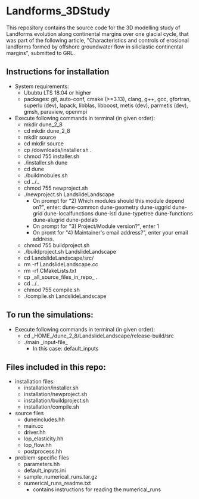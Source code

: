 # Landforms_3DStudy
This repository contains the source code for the 3D modelling study of Landforms evolution along continental margins over one glacial cycle, that was part of the following article, "Characteristics and controls of erosional landforms formed by offshore groundwater flow in siliclastic continental margins", submitted to GRL.

## Instructions for installation
* System requirements: 
  * Ububtu LTS 18.04 or higher
  * packages: git, auto-conf, cmake (>=3.13), clang, g++, gcc, gfortran, superlu (dev), lapack, libblas, libboost, metis (dev), parmetis (dev), gmsh, paraview, openmpi 
* Execute following commands in terminal (in given order):
  * mkdir dune_2_8
  * cd mkdir dune_2_8
  * mkdir source
  * cd mkdir source
  * cp /downloads/installer.sh .
  * chmod 755 installer.sh
  * ./installer.sh dune
  * cd dune
  * ./buildmobules.sh
  * cd ../..
  * chmod 755 newproject.sh
  * ./newproject.sh LandslideLandscape
    * On prompt for "2) Which modules should this module depend on?", enter: dune-common dune-geometry dune-uggrid dune-grid dune-localfunctions dune-istl dune-typetree dune-functions dune-alugrid dune-pdelab
    * On prompt for "3) Project/Module version?", enter 1
    * On promt for "4) Maintainer's email address?", enter your email address.
  * chmod 755 buildproject.sh
  * ./buildproject.sh LandslideLandscape
  * cd LandslideLandscape/src/
  * rm -rf LandslideLandscape.cc
  * rm -rf CMakeLists.txt
  * cp \_all_source_files_in_repo\_ .
  * cd ../..
  * chmod 755 compile.sh
  * ./compile.sh LandslideLandscape

## To run the simulations:
* Execute following commands in terminal (in given order):
  * cd \_HOME\_/dune_2_8/LandslideLandscape/release-build/src
  * ./main \_input-file\_  
    * In this case: default_inputs

## Files included in this repo:
* installation files:
  * installation/installer.sh
  * installation/newproject.sh
  * installation/buildproject.sh
  * installation/compile.sh
* source files 
  * duneincludes.hh
  * main.cc
  * driver.hh
  * lop_elasticity.hh
  * lop_flow.hh
  * postprocess.hh
* problem-specific files
  * parameters.hh
  * default_inputs.ini
  * sample_numerical_runs.tar.gz
  * numerical_runs_readme.txt
    * contains instructions for reading the numerical_runs
